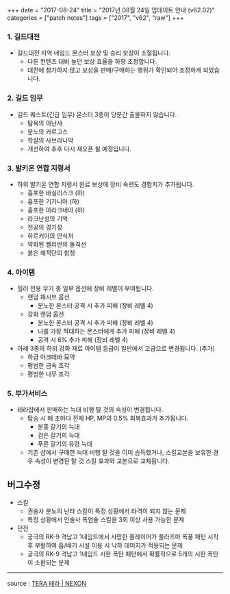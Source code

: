 +++
date = "2017-08-24"
title = "2017년 08월 24일 업데이트 안내 (v62.02)"
categories = ["patch notes"]
tags = ["2017", "v62", "raw"]
+++

### 1. 길드대전
- 길드대전 지역 네임드 몬스터 보상 및 승리 보상이 조절됩니다.
  - 다른 컨텐츠 대비 높던 보상 효율을 하향 조정합니다.
  - 대전에 참가하지 않고 보상을 판매/구매하는 행위가 확인되어 조정하게 되었습니다.

### 2. 길드 임무
- 길드 퀘스트(긴급 임무) 몬스터 3종이 당분간 출몰하지 않습니다.
  - 탐욕의 아난샤
  - 분노의 카르고스
  - 학살의 사브라니악
  - 개선하여 추후 다시 재오픈 될 예정입니다.

### 3. 발키온 연합 지령서
- 하위 발키온 연합 지령서 완료 보상에 장비 숙련도 경험치가 추가됩니다.
  - 흉포한 바실리스크 (하)
  - 흉포한 기가니아 (하)
  - 흉포한 아라크네아 (하)
  - 라크난성의 기억
  - 천공의 경기장
  - 하르키아의 안식처
  - 약화된 켈리반의 돌격선
  - 붉은 해적단의 함정

### 4. 아이템
- 힐러 전용 무기 중 일부 옵션에 장비 레벨이 부여됩니다.
  - 랜덤 패시브 옵션
    - 분노한 몬스터 공격 시 추가 피해 (장비 레벨 4)
  - 강화 랜덤 옵션
    - 분노한 몬스터 공격 시 추가 피해 (장비 레벨 4)
    - 나를 가장 적대하는 몬스터에게 추가 피해 (장비 레벨 4)
    - 공격 시 6% 추가 피해 (장비 레벨 4)
- 아래 3종의 하위 강화 재료 아이템 등급이 일반에서 고급으로 변경됩니다. (추가)
  - 하급 아크데바 묘약
  - 평범한 금속 조각
  - 평범한 나무 조각

### 5. 부가서비스
- 테라샵에서 판매하는 늑대 비행 탈 것의 속성이 변경됩니다.
  - 탑승 시 매 초마다 전체 HP, MP의 0.5% 회복효과가 추가됩니다.
    - 분홍 갈기의 늑대
    - 검은 갈기의 늑대
    - 푸른 갈기의 유령 늑대
  - 기존 샵에서 구매한 늑대 비행 탈 것을 이미 습득했거나, 스킬교본을 보유한 경우 속성이 변경된 탈 것 스킬 효과와 교본으로 교체됩니다.

## 버그수정

- 스킬
  - 권술사 분노의 난타 스킬이 특정 상황에서 타격이 되지 않는 문제
  - 특정 상황에서 인술사 폭염술 스킬을 3회 이상 사용 가능한 문제
- 던전
  - 궁극의 RK-9 격납고 1네임드에서 사망한 플레이어가 플라즈마 폭풍 패턴 시작 후 부활하여 흡/배기 시설 이용 시 낙하 데미지가 적용되는 문제
  - 궁극의 RK-9 격납고 1네임드 시한 폭탄 패턴에서 확률적으로 5개의 시한 폭탄이 소환되는 문제

----

source : [TERA 테라 | NEXON](http://tera.nexon.com/news/update/view.aspx?n4articlesn=294)